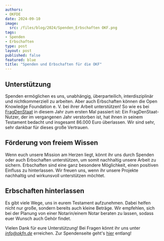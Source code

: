 ```yaml
---
authors:
- OKFDE
date: 2024-09-10
image: 
  src: /files/blog/2024/Spenden_Erbschaften OKF.png
tags:
- Spenden
- Erbschaften
type: post
layout: post
published: false
featured: blue
title: "Spenden und Erbschaften für die OKF"
---
```


## Unterstützung

Spenden ermöglichen es uns, unabhängig, überparteilich, interdisziplinär und nichtkommerziell zu arbeiten. Aber auch Erbschaften können die Open Knowledge Foundation e. V. bei ihrer Arbeit unterstützen! So wie es bei [FragDenStaat](https://fragdenstaat.de/artikel/eigener-sache/2024/07/wir-haben-geerbt/) in diesem Jahr zum ersten Mal passiert ist: Ein FragDenStaat-Nutzer, der im vergangenen Jahr verstorben ist, hat ihnen in seinem Testament bedacht und insgesamt 86.000 Euro überlassen. Wir sind sehr, sehr dankbar für dieses große Vertrauen.

## Förderung von freiem Wissen

Wenn euch unsere Mission am Herzen liegt, könnt ihr uns durch Spenden oder auch Erbschaften unterstützen, um somit nachhaltig unsere Arbeit zu sichern. Erbschaften sind eine ganz besondere Möglichkeit, einen positiven Einfluss zu hinterlassen. Wir freuen uns, wenn ihr unsere Projekte nachhaltig und wirkunsvoll unterstützen möchtet.

## Erbschaften hinterlassen

Es gibt viele Wege, uns in eurem Testament aufzunehmen. Dabei helfen nicht nur große, sondern bereits auch kleine Beträge. Wir empfehlen, sich bei der Planung von einer Notarin/einem Notar beraten zu lassen, sodass euer Wunsch auch Gehör findet.

Vielen Dank für eure Unterstützung! Bei Fragen könnt ihr uns unter *info@okfn.de* erreichen. Zur Spendenseite geht's [hier](https://okfn.de/spenden/) entlang!
